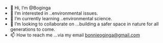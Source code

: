 - 👋 Hi, I’m @Boginga
- 👀 I’m interested in ..environmental issues.
- 🌱 I’m currently learning ..environmental science.
- 💞️ I’m looking to collaborate on ...building a safer space in nature for all generations to come.
- 📫 How to reach me ...via my email bonnieoginga@gmail.com

<!---
Boginga/Boginga is a ✨ special ✨ repository because its `README.md` (this file) appears on your GitHub profile.
You can click the Preview link to take a look at your changes.
--->
